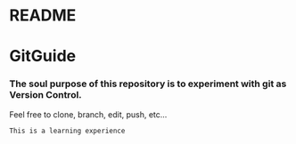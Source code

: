 # README #
# GitGuide #

### The soul purpose of this repository is to experiment with git as Version Control.

Feel free to clone, branch, edit, push, etc...

`This is a learning experience`